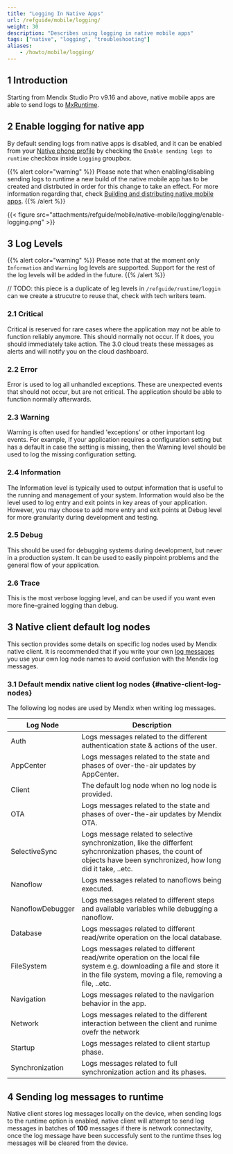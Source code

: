 ```yaml
---
title: "Logging In Native Apps"
url: /refguide/mobile/logging/
weight: 30
description: "Describes using logging in native mobile apps"
tags: ["native", "logging", "troubleshooting"]
aliases:
    - /howto/mobile/logging/
---
```

## 1 Introduction

Starting from Mendix Studio Pro v9.16 and above, native mobile apps are able to send logs to [MxRuntime](refguide/runtime/).


## 2 Enable logging for native app

By default sending logs from native apps is disabled, and it can be enabled from your [Native phone profile](refguide/navigation/#native-phone) by checking the `Enable sending logs to runtime` checkbox inside `Logging` groupbox.

{{% alert color="warning" %}}
Please note that when enabling/disabling sending logs to runtime a new build of the native mobile app has to be created and distrbuted in order for this change to take an effect. For more information regarding that, check [Building and distributing native mobile apps](/refguide/mobile/distributing-mobile-apps/).
{{% /alert %}}

{{< figure src="attachments/refguide/mobile/native-mobile/logging/enable-logging.png" >}}


## 3 Log Levels

{{% alert color="warning" %}}
Please note that at the moment only `Information` and `Warning` log levels are supported. Support for the rest of the log levels will be added in the future.
{{% /alert %}}

// TODO: this piece is a duplicate of leg levels in  `/refguide/runtime/loggin` can we create a strucutre to reuse that, check with tech writers team. 

### 2.1 Critical

Critical is reserved for rare cases where the application may not be able to function reliably anymore. This should normally not occur. If it does, you should immediately take action. The 3.0 cloud treats these messages as alerts and will notify you on the cloud dashboard.

### 2.2 Error

Error is used to log all unhandled exceptions. These are unexpected events that should not occur, but are not critical. The application should be able to function normally afterwards.

### 2.3 Warning

Warning is often used for handled 'exceptions' or other important log events. For example, if your application requires a configuration setting but has a default in case the setting is missing, then the Warning level should be used to log the missing configuration setting.

### 2.4 Information

The Information level is typically used to output information that is useful to the running and management of your system. Information would also be the level used to log entry and exit points in key areas of your application. However, you may choose to add more entry and exit points at Debug level for more granularity during development and testing.

### 2.5 Debug

This should be used for debugging systems during development, but never in a production system. It can be used to easily pinpoint problems and the general flow of your application.

### 2.6 Trace

This is the most verbose logging level, and can be used if you want even more fine-grained logging than debug.

## 3 Native client default log nodes

This section provides some details on specific log nodes used by Mendix native client. It is recommended that if you write your own [log messages](/refguide/log-message/) you use your own log node names to avoid confusion with the Mendix log messages.

### 3.1 Default mendix native client log nodes {#native-client-log-nodes}

The following log nodes are used by Mendix when writing log messages.

| Log Node | Description
| --- | --- |
| Auth | Logs messages related to the different authentication state & actions of the user.|
| AppCenter| Logs messages related to the state and phases of over-the-air updates by AppCenter. |
| Client | The default log node when no log node is provided. |
| OTA | Logs messages related to the state and phases of over-the-air updates by Mendix OTA. |
| SelectiveSync | Logs message related to selective synchronization, like the differfent syhcnronization phases, the count of objects have been synchronized, how long did it take, ..etc. |
| Nanoflow | Logs messages related to nanoflows being executed.|  
| NanoflowDebugger | Logs messages related to different steps and available variables while debugging a nanoflow. |
| Database | Logs messages related to different read/write operation on the local database. |
| FileSystem | Logs messages related to different read/write operation on the local file system e.g. downloading a file and store it in the file system, moving a file, removing a file, ..etc.|
| Navigation | Logs messages related to the navigarion behavior in the app. |
| Network | Logs messages related to the different interaction between the client and runime ovefr the network |
| Startup | Logs messages related to client startup phase. |
| Synchronization | Logs messages related to full synchronization action and its phases. |


## 4 Sending log messages to runtime

Native client stores log messages locally on the device, when sending logs to the runtime option is enabled, native client will attempt to send log messages in batches of **100** messages if there is network connectavity, once the log message have been successfuly sent to the runtime thses log messages will be cleared from the device.